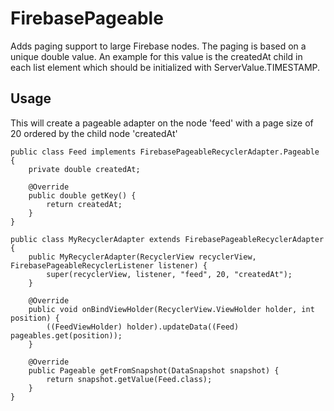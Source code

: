 # FirebasePageable

Adds paging support to large Firebase nodes. The paging is based on a unique double value. An example for this value is the createdAt child in each list element which should be initialized with ServerValue.TIMESTAMP.

## Usage
This will create a pageable adapter on the node 'feed' with a page size of 20 ordered by the child node 'createdAt'

    public class Feed implements FirebasePageableRecyclerAdapter.Pageable {
        private double createdAt;

        @Override
        public double getKey() {
            return createdAt;
        }
    }

    public class MyRecyclerAdapter extends FirebasePageableRecyclerAdapter
    {
        public MyRecyclerAdapter(RecyclerView recyclerView, FirebasePageableRecyclerListener listener) {
            super(recyclerView, listener, "feed", 20, "createdAt");
        }
        
        @Override
        public void onBindViewHolder(RecyclerView.ViewHolder holder, int position) {
            ((FeedViewHolder) holder).updateData((Feed) pageables.get(position));
        }
        
        @Override
        public Pageable getFromSnapshot(DataSnapshot snapshot) {
            return snapshot.getValue(Feed.class);
        }
    }
    
    
